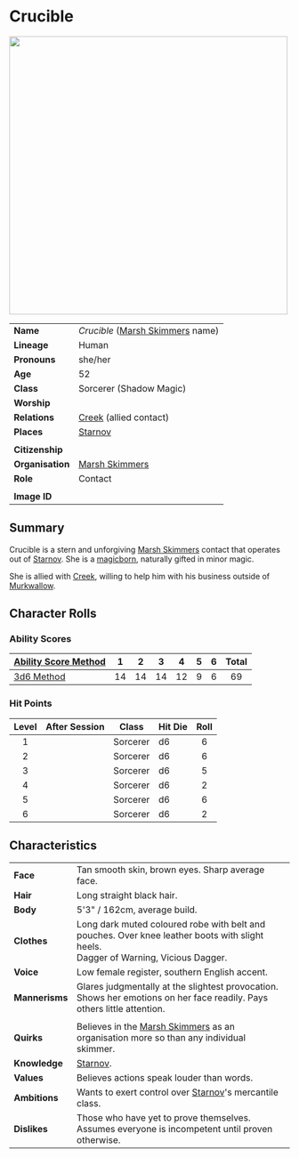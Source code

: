 # Crucible

<img src="https://raw.githubusercontent.com/jesskelsall/astarus-images/main/characters/portraits/imageid.png" height="500" />

|||
| --- | --- |
| **Name** | *Crucible* ([Marsh Skimmers](../organisations/criminals/marsh-skimmers.md) name) | character.3
| **Lineage** | Human |
| **Pronouns** | she/her |
| **Age** | 52 |
| **Class** | Sorcerer (Shadow Magic) |
| **Worship** | |
| **Relations** | [Creek](creek.md) (allied contact) |
| **Places** | [Starnov](../places/cities/starnov.md) |
|||
| **Citizenship** | |
| **Organisation** | [Marsh Skimmers](../organisations/criminals/marsh-skimmers.md) |
| **Role** | Contact |
|||
| **Image ID** | |

## Summary

Crucible is a stern and unforgiving [Marsh Skimmers](../organisations/criminals/marsh-skimmers.md) contact that operates out of [Starnov](../places/cities/starnov.md). She is a [magicborn](../civilisations/kingdom-of-astor/magicborn.md), naturally gifted in minor magic.

She is allied with [Creek](creek.md), willing to help him with his business outside of [Murkwallow](../places/cities/murkwallow.md).

## Character Rolls

### Ability Scores

| [Ability Score Method](../mechanics/ability-score-method/ability-score-method.md) | 1 | 2 | 3 | 4 | 5 | 6 | Total |
| --- |:---:|:---:|:---:|:---:|:---:|:---:|:---:|
| [3d6 Method](../mechanics/ability-score-method/3d6-method.md) | 14 | 14 | 14 | 12 | 9 | 6 | 69 |

### Hit Points

| Level | After Session | Class | Hit Die | Roll |
|:---:|:---:| --- | --- |:---:|
| 1 || Sorcerer | d6 | 6 |
| 2 || Sorcerer | d6 | 6 |
| 3 || Sorcerer | d6 | 5 |
| 4 || Sorcerer | d6 | 2 |
| 5 || Sorcerer | d6 | 6 |
| 6 || Sorcerer | d6 | 2 |

## Characteristics

| | |
| --- | --- |
| **Face** | Tan smooth skin, brown eyes. Sharp average face. | characteristics.2
| **Hair** | Long straight black hair. |
| **Body** | 5'3" / 162cm, average build. |
| **Clothes** | Long dark muted coloured robe with belt and pouches. Over knee leather boots with slight heels.<br>Dagger of Warning, Vicious Dagger. |
| **Voice** | Low female register, southern English accent. |
| **Mannerisms** | Glares judgmentally at the slightest provocation. Shows her emotions on her face readily. Pays others little attention. |
| | |
| **Quirks** | Believes in the [Marsh Skimmers](../organisations/criminals/marsh-skimmers.md) as an organisation more so than any individual skimmer. |
| **Knowledge** | [Starnov](../places/cities/starnov.md). |
| **Values** | Believes actions speak louder than words. |
| **Ambitions** | Wants to exert control over [Starnov](../places/cities/starnov.md)'s mercantile class. |
| **Dislikes** | Those who have yet to prove themselves. Assumes everyone is incompetent until proven otherwise. |
